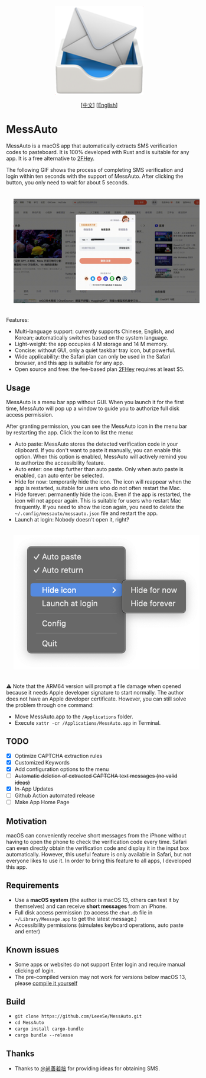<p align="center">
  <img src="../images/icon.png" width=240 />
</p>

<p align="center">
  [<a href="../README.md">中文</a>] [<a href="./README-EN.md">English</a>]<br>
</p>

# MessAuto

MessAuto is a macOS app that automatically extracts SMS verification codes to pasteboard. It is 100% developed with Rust and is suitable for any app. It is a free alternative to [2FHey](https://2fhey.com/).

The following GIF shows the process of completing SMS verification and login within ten seconds with the support of MessAuto. After clicking the button, you only need to wait for about 5 seconds.

<p align="center">
<img src="../images/Verification-in-10s.gif" alt="Verification-in-10s.gif" width=640 style="padding:20px" >
</p>

Features:
- Multi-language support: currently supports Chinese, English, and Korean; automatically switches based on the system language.
- Light-weight: the app occupies 4 M storage and 14 M memory.
- Concise: without GUI, only a quiet taskbar tray icon, but powerful.
- Wide applicability: the Safari plan can only be used in the Safari browser, and this app is suitable for any app.
- Open source and free: the fee-based plan [2FHey](https://2fhey.com/) requires at least $5.

## Usage

MessAuto is a menu bar app without GUI. When you launch it for the first time, MessAuto will pop up a window to guide you to authorize full disk access permission.

After granting permission, you can see the MessAuto icon in the menu bar by restarting the app. Click the icon to list the menu:
- Auto paste: MessAuto stores the detected verification code in your clipboard. If you don't want to paste it manually, you can enable this option. When this option is enabled, MessAuto will actively remind you to authorize the accessibility feature.
- Auto enter: one step further than auto paste. Only when auto paste is enabled, can auto enter be selected.
- Hide for now: temporarily hide the icon. The icon will reappear when the app is restarted, suitable for users who do not often restart the Mac.
- Hide forever: permanently hide the icon. Even if the app is restarted, the icon will not appear again. This is suitable for users who restart Mac frequently. If you need to show the icon again, you need to delete the `~/.config/messauto/messauto.json` file and restart the app.
- Launch at login: Nobody doesn't open it, right?

<p align="center">
<img src="../images/status_item_en.png" alt="statesitem.jpg" width=548 style="padding:20px" >
</p>

⚠️ Note that the ARM64 version will prompt a file damage when opened because it needs Apple developer signature to start normally. The author does not have an Apple developer certificate. However, you can still solve the problem through one command:
- Move MessAuto.app to the `/Applications` folder.
- Execute `xattr -cr /Applications/MessAuto.app` in Terminal.

## TODO
- [x] Optimize CAPTCHA extraction rules
- [x] Customized Keywords
- [x] Add configuration options to the menu
- [ ] ~~Automatic deletion of extracted CAPTCHA text messages (no valid ideas)~~
- [x] In-App Updates
- [ ] Github Action automated release
- [ ] Make App Home Page

## Motivation

macOS can conveniently receive short messages from the iPhone without having to open the phone to check the verification code every time. Safari can even directly obtain the verification code and display it in the input box automatically. However, this useful feature is only available in Safari, but not everyone likes to use it. In order to bring this feature to all apps, I developed this app.

## Requirements

- Use a **macOS system** (the author is macOS 13, others can test it by themselves) and can receive **short messages** from an iPhone.
- Full disk access permission (to access the `chat.db` file in `~/Library/Message.app` to get the latest message.)
- Accessibility permissions (simulates keyboard operations, auto paste and enter)

## Known issues

- Some apps or websites do not support Enter login and require manual clicking of login.
- The pre-compiled version may not work for versions below macOS 13, please [compile it yourself](#Build) 

## Build

- `git clone https://github.com/LeeeSe/MessAuto.git`
- `cd MessAuto`
- `cargo install cargo-bundle`
- `cargo bundle --release`

## Thanks

* Thanks to [@尚善若拙](https://sspai.com/post/73072) for providing ideas for obtaining SMS.